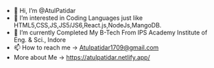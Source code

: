 - 👋 Hi, I’m @AtulPatidar
- 👀 I’m interested in Coding Languages just like HTML5,CSS,JS,JS5/JS6,React.js,NodeJs,MangoDB.
- 🌱 I’m currently Completed My B-Tech From IPS Academy Institute of Eng. & Sci., Indore 
- 📫 How to reach me -> Atulpatidar1709@gmail.com
- More about Me -> https://atulpatidar.netlify.app/
<!---
AtulPatidar1709/AtulPatidar1709 is a ✨ special ✨ repository because its `README.md` (this file) appears on your GitHub profile.
You can click the Preview link to take a look at your changes.
--->
